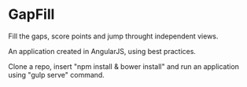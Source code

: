 # GapFill
Fill the gaps, score points and jump throught independent views. 

An application created in AngularJS, using best practices. 

Clone a repo, insert "npm install & bower install" and run an application using "gulp serve" command.
